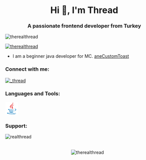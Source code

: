 <h1 align="center">Hi 👋, I'm Thread</h1>
<h3 align="center">A passionate frontend developer from Turkey</h3>

<p align="left"> <img src="https://komarev.com/ghpvc/?username=therealthread&label=Profile%20views&color=0e75b6&style=flat" alt="therealthread" /> </p>

<p align="left"> <a href="https://github.com/ryo-ma/github-profile-trophy"><img src="https://github-profile-trophy.vercel.app/?username=therealthread" alt="therealthread" /></a> </p>

- I am a beginner java developer for MC. [aneCustomToast](https://github.com/therealthread/aneCustomToast)

<h3 align="left">Connect with me:</h3>
<p align="left">
<a href="https://discord.gg/_thread" target="blank"><img align="center" src="https://raw.githubusercontent.com/rahuldkjain/github-profile-readme-generator/master/src/images/icons/Social/discord.svg" alt="_thread" height="30" width="40" /></a>
</p>

<h3 align="left">Languages and Tools:</h3>
<p align="left"> <a href="https://www.java.com" target="_blank" rel="noreferrer"> <img src="https://raw.githubusercontent.com/devicons/devicon/master/icons/java/java-original.svg" alt="java" width="40" height="40"/> </a> </p>


<h3 align="left">Support:</h3>
<p><a href="https://www.buymeacoffee.com/realthread"> <img align="left" src="https://cdn.buymeacoffee.com/buttons/v2/default-yellow.png" height="50" width="210" alt="realthread" /></a></p><br><br>


<p><img align="center" src="https://github-readme-stats.vercel.app/api/top-langs?username=therealthread&show_icons=true&locale=en&layout=compact" alt="therealthread" /></p>

